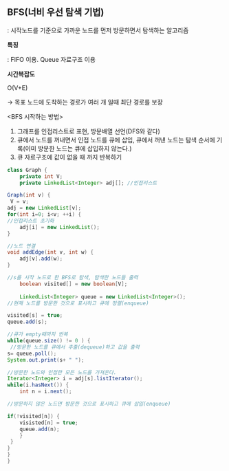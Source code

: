 ## BFS(너비 우선 탐색 기법)

: 시작노드를 기준으로 가까운 노드를 먼저 방문하면서 탐색하는 알고리즘

**특징**

: FIFO 이용. Queue 자료구조 이용

**시간복잡도**

O(V+E)

→ 목표 노드에 도착하는 경로가 여러 개 일때 최단 경로를 보장

<BFS 시작하는 방법>

1. 그래프를 인접리스트로 표현, 방문배열 선언(DFS와 같다)
2. 큐에서 노드를 꺼내면서 인접 노드를 큐에 삽입, 큐에서 꺼낸 노드는 탐색 순서에 기록(이미 방문한 노드는 큐에 삽입하지 않는다.)
3. 큐 자료구조에 값이 없을 때 까지 반복하기

```java
class Graph {
	private int V;
	private LinkedList<Integer> adj[]; //인접리스트

Graph(int v) {
 V = v;
adj = new LinkedList[v];
for(int i=0; i<v; ++i) {
//인접리스트 초기화
	adj[i] = new LinkedList();
}

//노드 연결
void addEdge(int v, int w) {
	adj[v].add(w);
}

//s를 시작 노드로 한 BFS로 탐색, 탐색한 노드들 출력
	boolean visited[] = new boolean[V];
	
	LinkedList<Integer> queue = new LinkedList<Integer>();
//현재 노드를 방문한 것으로 표시하고 큐에 정렬(enqueue)

visited[s] = true;
queue.add(s);

//큐가 empty때까지 반복
while(queue.size() != 0 ) {
 //방문한 노드를 큐에서 추출(dequeue)하고 값을 출력
s= queue.poll();
System.out.print(s+ " ");

//방문한 노드와 인접한 모든 노드를 가져온다.
Iterator<Integer> i = adj[s].listIterator();
while(i.hasNext()) {
	int n = i.next();

//방문하지 않은 노드면 방문한 것으로 표시하고 큐에 삽입(enqueue)

if(!visited[n]) {
	visisted[n] = true;
	queue.add(n);
	}
 }
}
}
}
```
